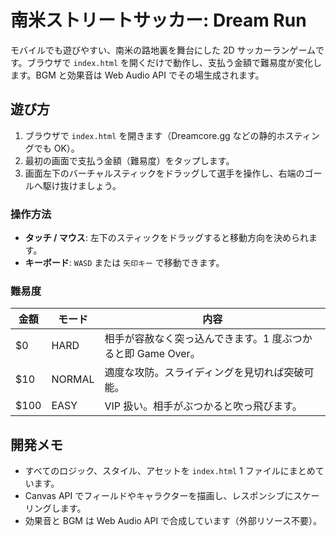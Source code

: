 # 南米ストリートサッカー: Dream Run

モバイルでも遊びやすい、南米の路地裏を舞台にした 2D サッカーランゲームです。ブラウザで `index.html` を開くだけで動作し、支払う金額で難易度が変化します。BGM と効果音は Web Audio API でその場生成されます。

## 遊び方

1. ブラウザで `index.html` を開きます（Dreamcore.gg などの静的ホスティングでも OK）。
2. 最初の画面で支払う金額（難易度）をタップします。
3. 画面左下のバーチャルスティックをドラッグして選手を操作し、右端のゴールへ駆け抜けましょう。

### 操作方法

- **タッチ / マウス**: 左下のスティックをドラッグすると移動方向を決められます。
- **キーボード**: `WASD` または `矢印キー` で移動できます。

### 難易度

| 金額 | モード | 内容 |
| ---- | ------ | ---- |
| $0   | HARD   | 相手が容赦なく突っ込んできます。1 度ぶつかると即 Game Over。 |
| $10  | NORMAL | 適度な攻防。スライディングを見切れば突破可能。 |
| $100 | EASY   | VIP 扱い。相手がぶつかると吹っ飛びます。 |

## 開発メモ

- すべてのロジック、スタイル、アセットを `index.html` 1 ファイルにまとめています。
- Canvas API でフィールドやキャラクターを描画し、レスポンシブにスケーリングします。
- 効果音と BGM は Web Audio API で合成しています（外部リソース不要）。
